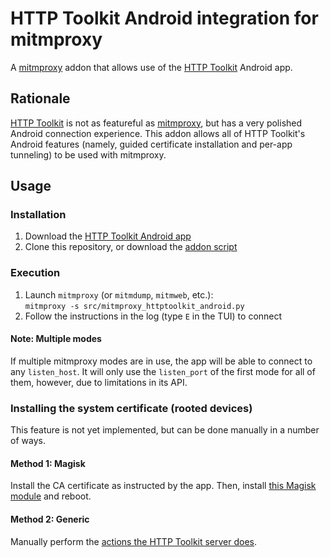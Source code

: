 # HTTP Toolkit Android integration for mitmproxy

A [mitmproxy] addon that allows use of the [HTTP Toolkit] Android app.

## Rationale

[HTTP Toolkit] is not as featureful as [mitmproxy], but has a very polished
Android connection experience. This addon allows all of HTTP Toolkit's Android
features (namely, guided certificate installation and per-app tunneling) to be
used with mitmproxy.

## Usage

### Installation

1. Download the [HTTP Toolkit Android app](https://play.google.com/store/apps/details?id=tech.httptoolkit.android.v1)
2. Clone this repository, or download the [addon script](./src/mitmproxy_httptoolkit_android.py)

### Execution

1. Launch `mitmproxy` (or `mitmdump`, `mitmweb`, etc.):  
   `mitmproxy -s src/mitmproxy_httptoolkit_android.py`
2. Follow the instructions in the log (type `E` in the TUI) to connect

#### Note: Multiple modes

If multiple mitmproxy modes are in use, the app will be able to connect to any
`listen_host`. It will only use the `listen_port` of the first mode for all of
them, however, due to limitations in its API.

### Installing the system certificate (rooted devices)

This feature is not yet implemented, but can be done manually in a number of
ways.

#### Method 1: Magisk

Install the CA certificate as instructed by the app. Then, install
[this Magisk module](https://www.androidacy.com/magisk-modules-repository/#movecerts)
and reboot.

#### Method 2: Generic

Manually perform the [actions the HTTP Toolkit server does](https://github.com/httptoolkit/httptoolkit-server/blob/b7379efcde361e0ab55383eac73ee4cbd4379bcd/src/interceptors/android/adb-commands.ts#L273).

[mitmproxy]: https://mitmproxy.org
[HTTP Toolkit]: https://httptoolkit.com/